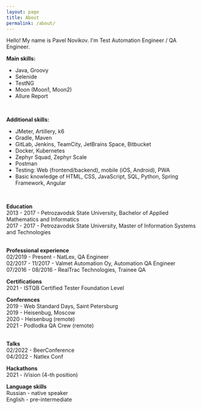 ```yaml
---
layout: page
title: About
permalink: /about/
---
```


Hello! My name is Pavel Novikov. I'm Test Automation Engineer / QA Engineer. <br>

**Main skills:** <br>
- Java, Groovy
- Selenide
- TestNG
- Moon (Moon1, Moon2)
- Allure Report
<br>

**Additional skills:** <br>
- JMeter, Artillery, k6
- Gradle, Maven
- GitLab, Jenkins, TeamCity, JetBrains Space, Bitbucket
- Docker, Kubernetes
- Zephyr Squad, Zephyr Scale
- Postman
- Testing: Web (frontend/backend), mobile (iOS, Android), PWA
- Basic knowledge of HTML, CSS, JavaScript, SQL, Python, Spring Framework, Angular
<br>

**Education** <br>
2013 - 2017 - Petrozavodsk State University, Bachelor of Applied Mathematics and Informatics <br>
2017 - 2017 - Petrozavodsk State University, Master of Information Systems and Technologies <br>
<br>

**Professional experience** <br>
02/2019 - Present - NatLex, QA Engineer <br>
02/2017 - 11/2017 - Valmet Automation Oy, Automation QA Engineer <br>
07/2016 - 08/2016 - RealTrac Technologies, Trainee QA
<br>

**Certifications** <br>
2021 - ISTQB Certified Tester Foundation Level
<br>

**Conferences** <br>
2019 - Web Standard Days, Saint Petersburg <br>
2019 - Heisenbug, Moscow <br>
2020 - Heisenbug (remote) <br>
2021 - Podlodka QA Crew (remote) <br>
<br>

**Talks** <br>
02/2022 - BeerConference <br>
04/2022 - Natlex Conf
<br>

**Hackathons** <br>
2021 - iVision (4-th position)
<br>

**Language skills** <br>
Russian - native speaker <br>
English - pre-intermediate <br>
